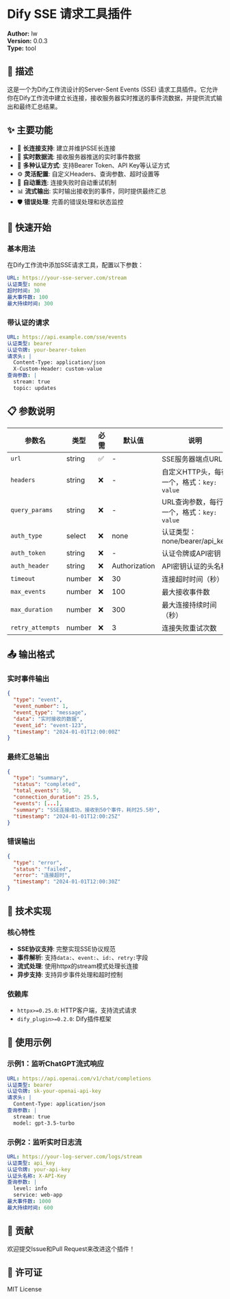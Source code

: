 # Dify SSE 请求工具插件

**Author:** lw  
**Version:** 0.0.3  
**Type:** tool

## 📖 描述

这是一个为Dify工作流设计的Server-Sent Events (SSE) 请求工具插件。它允许你在Dify工作流中建立长连接，接收服务器实时推送的事件流数据，并提供流式输出和最终汇总结果。

## ✨ 主要功能

- 🔗 **长连接支持**: 建立并维护SSE长连接
- 📡 **实时数据流**: 接收服务器推送的实时事件数据
- 🔐 **多种认证方式**: 支持Bearer Token、API Key等认证方式
- ⚙️ **灵活配置**: 自定义Headers、查询参数、超时设置等
- 🔄 **自动重连**: 连接失败时自动重试机制
- 📊 **流式输出**: 实时输出接收到的事件，同时提供最终汇总
- 🛡️ **错误处理**: 完善的错误处理和状态监控

## 🚀 快速开始

### 基本用法

在Dify工作流中添加SSE请求工具，配置以下参数：

```yaml
URL: https://your-sse-server.com/stream
认证类型: none
超时时间: 30
最大事件数: 100
最大持续时间: 300
```

### 带认证的请求

```yaml
URL: https://api.example.com/sse/events
认证类型: bearer
认证令牌: your-bearer-token
请求头: |
  Content-Type: application/json
  X-Custom-Header: custom-value
查询参数: |
  stream: true
  topic: updates
```

## 📋 参数说明

| 参数名 | 类型 | 必需 | 默认值 | 说明 |
|--------|------|------|--------|------|
| `url` | string | ✅ | - | SSE服务器端点URL |
| `headers` | string | ❌ | - | 自定义HTTP头，每行一个，格式：`key: value` |
| `query_params` | string | ❌ | - | URL查询参数，每行一个，格式：`key: value` |
| `auth_type` | select | ❌ | none | 认证类型：none/bearer/api_key |
| `auth_token` | string | ❌ | - | 认证令牌或API密钥 |
| `auth_header` | string | ❌ | Authorization | API密钥认证的头名称 |
| `timeout` | number | ❌ | 30 | 连接超时时间（秒） |
| `max_events` | number | ❌ | 100 | 最大接收事件数 |
| `max_duration` | number | ❌ | 300 | 最大连接持续时间（秒） |
| `retry_attempts` | number | ❌ | 3 | 连接失败重试次数 |

## 📤 输出格式

### 实时事件输出

```json
{
  "type": "event",
  "event_number": 1,
  "event_type": "message",
  "data": "实时接收的数据",
  "event_id": "event-123",
  "timestamp": "2024-01-01T12:00:00Z"
}
```

### 最终汇总输出

```json
{
  "type": "summary",
  "status": "completed",
  "total_events": 50,
  "connection_duration": 25.5,
  "events": [...],
  "summary": "SSE连接成功，接收到50个事件，耗时25.5秒",
  "timestamp": "2024-01-01T12:00:25Z"
}
```

### 错误输出

```json
{
  "type": "error",
  "status": "failed",
  "error": "连接超时",
  "timestamp": "2024-01-01T12:00:30Z"
}
```

## 🔧 技术实现

### 核心特性

- **SSE协议支持**: 完整实现SSE协议规范
- **事件解析**: 支持`data:`、`event:`、`id:`、`retry:`字段
- **流式处理**: 使用httpx的stream模式处理长连接
- **异步支持**: 支持异步事件处理和超时控制

### 依赖库

- `httpx>=0.25.0`: HTTP客户端，支持流式请求
- `dify_plugin>=0.2.0`: Dify插件框架

## 📝 使用示例

### 示例1：监听ChatGPT流式响应

```yaml
URL: https://api.openai.com/v1/chat/completions
认证类型: bearer
认证令牌: sk-your-openai-api-key
请求头: |
  Content-Type: application/json
查询参数: |
  stream: true
  model: gpt-3.5-turbo
```

### 示例2：监听实时日志流

```yaml
URL: https://your-log-server.com/logs/stream
认证类型: api_key
认证令牌: your-api-key
认证头名称: X-API-Key
查询参数: |
  level: info
  service: web-app
最大事件数: 1000
最大持续时间: 600
```


## 🤝 贡献

欢迎提交Issue和Pull Request来改进这个插件！

## 📄 许可证

MIT License



